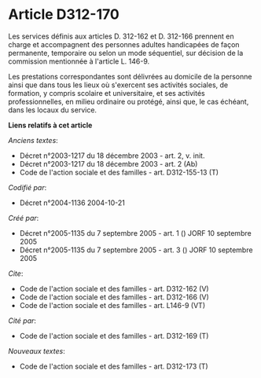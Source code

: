 # Article D312-170

Les services définis aux articles D. 312-162 et D. 312-166 prennent en charge et accompagnent des personnes adultes
handicapées de façon permanente, temporaire ou selon un mode séquentiel, sur décision de la commission mentionnée à l'article
L. 146-9. 

Les prestations correspondantes sont délivrées au domicile de la personne ainsi que dans tous les lieux où s'exercent ses
activités sociales, de formation, y compris scolaire et universitaire, et ses activités professionnelles, en milieu ordinaire
ou protégé, ainsi que, le cas échéant, dans les locaux du service.

**Liens relatifs à cet article**

_Anciens textes_:

  - Décret n°2003-1217 du 18 décembre 2003 - art. 2, v. init.
  - Décret n°2003-1217 du 18 décembre 2003 - art. 2 (Ab)
  - Code de l'action sociale et des familles - art. D312-155-13 (T)

_Codifié par_:

  - Décret n°2004-1136 2004-10-21

_Créé par_:

  - Décret n°2005-1135 du 7 septembre 2005 - art. 1 () JORF 10 septembre 2005
  - Décret n°2005-1135 du 7 septembre 2005 - art. 3 () JORF 10 septembre 2005

_Cite_:

  - Code de l'action sociale et des familles - art. D312-162 (V)
  - Code de l'action sociale et des familles - art. D312-166 (V)
  - Code de l'action sociale et des familles - art. L146-9 (VT)

_Cité par_:

  - Code de l'action sociale et des familles - art. D312-169 (T)

_Nouveaux textes_:

  - Code de l'action sociale et des familles - art. D312-173 (T)

